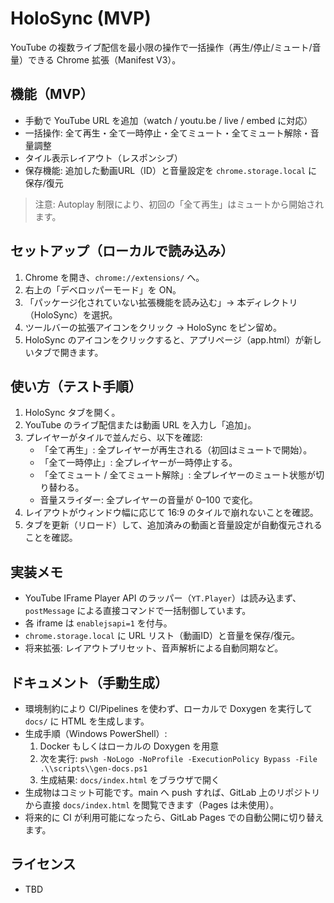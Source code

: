 # HoloSync (MVP)

YouTube の複数ライブ配信を最小限の操作で一括操作（再生/停止/ミュート/音量）できる Chrome 拡張（Manifest V3）。

## 機能（MVP）
- 手動で YouTube URL を追加（watch / youtu.be / live / embed に対応）
- 一括操作: 全て再生・全て一時停止・全てミュート・全てミュート解除・音量調整
- タイル表示レイアウト（レスポンシブ）
- 保存機能: 追加した動画URL（ID）と音量設定を `chrome.storage.local` に保存/復元

> 注意: Autoplay 制限により、初回の「全て再生」はミュートから開始されます。

## セットアップ（ローカルで読み込み）
1. Chrome を開き、`chrome://extensions/` へ。
2. 右上の「デベロッパーモード」を ON。
3. 「パッケージ化されていない拡張機能を読み込む」→ 本ディレクトリ（HoloSync）を選択。
4. ツールバーの拡張アイコンをクリック → HoloSync をピン留め。
5. HoloSync のアイコンをクリックすると、アプリページ（app.html）が新しいタブで開きます。

## 使い方（テスト手順）
1. HoloSync タブを開く。
2. YouTube のライブ配信または動画 URL を入力し「追加」。
3. プレイヤーがタイルで並んだら、以下を確認:
   - 「全て再生」: 全プレイヤーが再生される（初回はミュートで開始）。
   - 「全て一時停止」: 全プレイヤーが一時停止する。
   - 「全てミュート / 全てミュート解除」: 全プレイヤーのミュート状態が切り替わる。
   - 音量スライダー: 全プレイヤーの音量が 0–100 で変化。
4. レイアウトがウィンドウ幅に応じて 16:9 のタイルで崩れないことを確認。
5. タブを更新（リロード）して、追加済みの動画と音量設定が自動復元されることを確認。

## 実装メモ
- YouTube IFrame Player API のラッパー（`YT.Player`）は読み込まず、`postMessage` による直接コマンドで一括制御しています。
- 各 iframe は `enablejsapi=1` を付与。
- `chrome.storage.local` に URL リスト（動画ID）と音量を保存/復元。
- 将来拡張: レイアウトプリセット、音声解析による自動同期など。

## ドキュメント（手動生成）
- 環境制約により CI/Pipelines を使わず、ローカルで Doxygen を実行して `docs/` に HTML を生成します。
- 生成手順（Windows PowerShell）:
  1. Docker もしくはローカルの Doxygen を用意
  2. 次を実行: `pwsh -NoLogo -NoProfile -ExecutionPolicy Bypass -File .\\scripts\\gen-docs.ps1`
  3. 生成結果: `docs/index.html` をブラウザで開く
- 生成物はコミット可能です。main へ push すれば、GitLab 上のリポジトリから直接 `docs/index.html` を閲覧できます（Pages は未使用）。
- 将来的に CI が利用可能になったら、GitLab Pages での自動公開に切り替えます。

## ライセンス
- TBD
